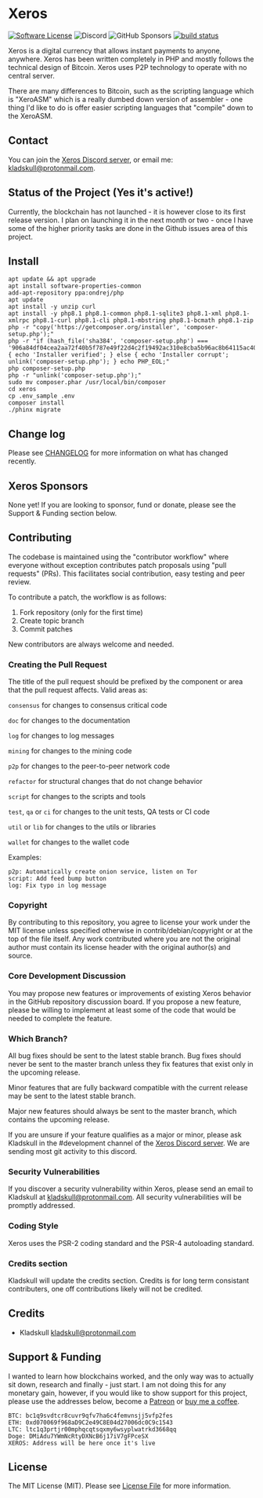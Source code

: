 # Xeros

[![Software License][ico-license]](LICENSE.md)
![Discord](https://img.shields.io/discord/948379180393984062)
![GitHub Sponsors](https://img.shields.io/github/sponsors/kladskull)
[![build status](http://img.shields.io/travis/badges/shields.svg)](https://travis-ci.org/badges/shields)

Xeros is a digital currency that allows instant payments to anyone, anywhere. Xeros has been written completely in PHP
and mostly follows the technical design of Bitcoin. Xeros uses P2P technology to operate with no central server. 

There are many differences to Bitcoin, such as the scripting language which is "XeroASM" which is a really dumbed down 
version of assembler - one thing I'd like to do is offer easier scripting languages that "compile" down to the XeroASM.

## Contact
You can join the [Xeros Discord server](https://discord.gg/mvacfndPXt), or email me: kladskull@protonmail.com.

## Status of the Project (Yes it's active!)
Currently, the blockchain has not launched - it is however close to its first release version. I plan on launching it
in the next month or two - once I have some of the higher priority tasks are done in the Github issues area of this 
project.

## Install
```
apt update && apt upgrade
apt install software-properties-common
add-apt-repository ppa:ondrej/php
apt update
apt install -y unzip curl 
apt install -y php8.1 php8.1-common php8.1-sqlite3 php8.1-xml php8.1-xmlrpc php8.1-curl php8.1-cli php8.1-mbstring php8.1-bcmath php8.1-zip
php -r "copy('https://getcomposer.org/installer', 'composer-setup.php');"
php -r "if (hash_file('sha384', 'composer-setup.php') === '906a84df04cea2aa72f40b5f787e49f22d4c2f19492ac310e8cba5b96ac8b64115ac402c8cd292b8a03482574915d1a8') { echo 'Installer verified'; } else { echo 'Installer corrupt'; unlink('composer-setup.php'); } echo PHP_EOL;"
php composer-setup.php
php -r "unlink('composer-setup.php');"
sudo mv composer.phar /usr/local/bin/composer
cd xeros
cp .env_sample .env
composer install
./phinx migrate
```

## Change log
Please see [CHANGELOG](CHANGELOG.md) for more information on what has changed recently.

## Xeros Sponsors
None yet! If you are looking to sponsor, fund or donate, please see the Support & Funding section below.

## Contributing
The codebase is maintained using the "contributor workflow" where everyone without exception contributes patch proposals using "pull requests" (PRs). This facilitates social contribution, easy testing and peer review.

To contribute a patch, the workflow is as follows:

1. Fork repository (only for the first time)
2. Create topic branch
3. Commit patches

New contributors are always welcome and needed.

### Creating the Pull Request
The title of the pull request should be prefixed by the component or area that the pull request affects. Valid areas as:

```consensus``` for changes to consensus critical code

```doc``` for changes to the documentation

```log``` for changes to log messages

```mining``` for changes to the mining code

```p2p``` for changes to the peer-to-peer network code

```refactor``` for structural changes that do not change behavior

```script``` for changes to the scripts and tools

```test```, ```qa``` or ```ci``` for changes to the unit tests, QA tests or CI code

```util``` or ```lib``` for changes to the utils or libraries

```wallet``` for changes to the wallet code

Examples:
```consensus: Add new opcode for BIP-XXXX OP_CHECKAWESOMESIG
p2p: Automatically create onion service, listen on Tor
script: Add feed bump button
log: Fix typo in log message
```

### Copyright
By contributing to this repository, you agree to license your work under the MIT license unless specified otherwise 
in contrib/debian/copyright or at the top of the file itself. Any work contributed where you are not the original 
author must contain its license header with the original author(s) and source.

### Core Development Discussion
You may propose new features or improvements of existing Xeros behavior in the GitHub repository 
discussion board. If you propose a new feature, please be willing to implement at least some of the code that would be 
needed to complete the feature.

### Which Branch?
All bug fixes should be sent to the latest stable branch. Bug fixes should never be sent to the master branch unless 
they fix features that exist only in the upcoming release.

Minor features that are fully backward compatible with the current release may be sent to the latest stable branch.

Major new features should always be sent to the master branch, which contains the upcoming release.

If you are unsure if your feature qualifies as a major or minor, please ask Kladskull in the #development channel 
of the [Xeros Discord server](https://discord.gg/mvacfndPXt). We are sending most git activity to this discord.

### Security Vulnerabilities
If you discover a security vulnerability within Xeros, please send an email to Kladskull at kladskull@protonmail.com. 
All security vulnerabilities will be promptly addressed.

### Coding Style
Xeros uses the PSR-2 coding standard and the PSR-4 autoloading standard.

### Credits section
Kladskull will update the credits section. Credits is for long term consistant contributers, one off contributions likely
will not be credited.

## Credits
- Kladskull <kladskull@protonmail.com>

## Support & Funding
I wanted to learn how blockchains worked, and the only way was to actually sit down, research and finally - just start.
I am not doing this for any monetary gain, however, if you would like to show support for this project, please use the addresses below, become a [Patreon](https://www.patreon.com/user?u=32938240) or [buy me a coffee](https://www.buymeacoffee.com/kladskull).   
```
BTC: bc1q9svdtcr8cuvr9qfv7ha6c4femvnsjj5vfp2fes
ETH: 0xd070069f968aD9C2e49C8E04d27006dc0C9c1543
LTC: ltc1q3prtjr00mphqcqtsqxmy6wsyplwatrkd3668qq
Doge: DMiAdu7YWmNcRtyDXNcB6j17iV7gFPceSX
XEROS: Address will be here once it's live
```

## License
The MIT License (MIT). Please see [License File](LICENSE.md) for more information.

[ico-license]: https://img.shields.io/badge/license-MIT-brightgreen.svg?style=flat-square
